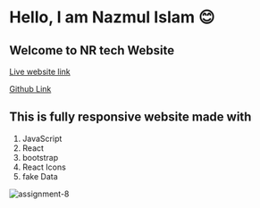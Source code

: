 # Hello, I am Nazmul Islam 😊

## Welcome to NR tech Website

[Live website link](https://nr-tech.netlify.app/)

[Github Link](https://github.com/Programming-Hero-Web-Course4/lucky-one-dev-nazmulislam)

## This is fully responsive website made with

1.  JavaScript
2.  React
3.  bootstrap
4.  React Icons
5.  fake Data

![assignment-8](https://user-images.githubusercontent.com/97091081/160237579-a627c8af-303d-44d4-b364-247fd9b82842.png)
